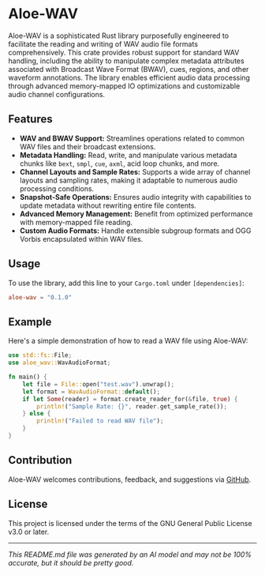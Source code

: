 # Aloe-WAV

Aloe-WAV is a sophisticated Rust library purposefully engineered to facilitate the reading and writing of WAV audio file formats comprehensively. This crate provides robust support for standard WAV handling, including the ability to manipulate complex metadata attributes associated with Broadcast Wave Format (BWAV), cues, regions, and other waveform annotations. The library enables efficient audio data processing through advanced memory-mapped IO optimizations and customizable audio channel configurations.

## Features

- **WAV and BWAV Support:** Streamlines operations related to common WAV files and their broadcast extensions.
- **Metadata Handling:** Read, write, and manipulate various metadata chunks like `bext`, `smpl`, `cue`, `axml`, acid loop chunks, and more.
- **Channel Layouts and Sample Rates:** Supports a wide array of channel layouts and sampling rates, making it adaptable to numerous audio processing conditions.
- **Snapshot-Safe Operations:** Ensures audio integrity with capabilities to update metadata without rewriting entire file contents.
- **Advanced Memory Management:** Benefit from optimized performance with memory-mapped file reading.
- **Custom Audio Formats:** Handle extensible subgroup formats and OGG Vorbis encapsulated within WAV files.

## Usage

To use the library, add this line to your `Cargo.toml` under `[dependencies]`:

```toml
aloe-wav = "0.1.0"
```

## Example

Here's a simple demonstration of how to read a WAV file using Aloe-WAV:

```rust
use std::fs::File;
use aloe_wav::WavAudioFormat;

fn main() {
    let file = File::open("test.wav").unwrap();
    let format = WavAudioFormat::default();
    if let Some(reader) = format.create_reader_for(&file, true) {
        println!("Sample Rate: {}", reader.get_sample_rate());
    } else {
        println!("Failed to read WAV file");
    }
}
```

## Contribution

Aloe-WAV welcomes contributions, feedback, and suggestions via [GitHub](https://github.com/klebs6/aloe-rs).

## License

This project is licensed under the terms of the GNU General Public License v3.0 or later.

---

*This README.md file was generated by an AI model and may not be 100% accurate, but it should be pretty good.*